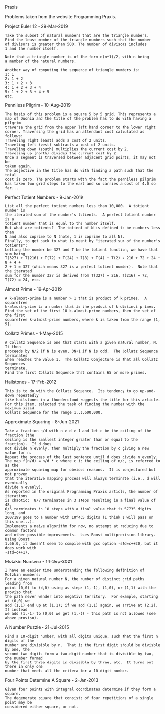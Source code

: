 Praxis

Problems taken from the website Programming Praxis.

Project Euler 12 - 29-Mar-2019

    Take the subset of natural numbers that are the triangle numbers.
    Find the least member of the triangle numbers such that the number
    of divisors is greater than 500. The number of divisors includes
    1 and the number itself.
    
    Note that a triangle number is of the form n(n+1)/2, with n being
    a member of the natural numbers.
    
    Another way of computing the sequence of triangle numbers is:
    1: 1
    2: 1 + 2
    3: 1 + 2 + 3
    4: 1 + 2 + 3 + 4
    5: 1 + 2 + 3 + 4 + 5
    etc.

Penniless Pilgrim - 10-Aug-2019

    The basis of this problem is a square 5 by 5 grid. This represents a
    map of Duonia and the title of the problem has to do with having a pilgrim
    traverse the grid from the upper left hand corner to the lower right
    corner. Traversing the grid has an attendant cost calculated as follows:
    Traveling right (east) adds a cost of 2 units.
    Traveling left (west) subtracts a cost of 2 units.
    Traveling down (south) multiplies the current cost by 2.
    Traveling up (north) divides the current cost by 2.
    Once a segment is traversed between adjacent grid points, it may not be
    taken again.
    The adjective in the title has do with finding a path such that the total
    cost is zero. The problem starts with the fact the penniless pilgrim
    has taken two grid steps to the east and so carries a cost of 4.0 so far...

Perfect Totient Numbers - 9-Jan-2019

    List all the perfect totient numbers less than 10,000.  A totient number is
    the iterated sum of the number's totients.  A perfect totient number is a
    totient number that is equal to the number itself.
    But what are totients?  The totient of N is defined to be numbers less than
    N and also coprime to N (note, 1 is coprime to all N).
    Finally, to get back to what is meant by "iterated sum of the number's totients":
    Letting the number be 327 and T be the totient function, we have that sum being
    T(327) + T(216) + T(72) + T(24) + T(8) + T(4) + T(2) = 216 + 72 + 24 + 8 + 4 +
    2 + 1 = 327 (which means 327 is a perfect totient number).  Note that the iterated
    sum for the number 327 is derived from T(327) = 216, T(216) = 72, T(72) = 24, etc.

Almost Prime - 19-Apr-2019

    A k-almost-prime is a number > 1 that is product of k primes.  A squarefree
    k-almost-prime is a number that is the product of k distinct primes.
    Find the set of the first 10 k-almost-prime numbers, then the set of the first
    squarefree k-almost-prime numbers, where k is taken from the range [1, 5].

Collatz Primes - 1-May-2015

    A Collatz Sequence is one that starts with a given natural number, N.  It then
    proceeds by N/2 if N is even, 3N+1 if N is odd.  The Collatz Sequence terminates
    when reaches the value 1.  The Collatz Conjecture is that all Collatz Sequences
    terminate.
    Find the first Collatz Sequence that contains 65 or more primes.

Hailstones - 17-Feb-2012

    This is to do with the Collatz Sequence.  Its tendency to go up-and-down repeatedly
    like hailstones in a thundercloud suggests the title for this article.
    For this item, selected the task of finding the number with the maximum sized
    Collatz Sequence for the range 1..1,600,000.

Approximate Squaring - 8-Jun-2021

    Take a fraction n/d with n > d > 1 and let c be the ceiling of the fraction (the
    ceiling is the smallest integer greater than or equal to the fraction).  If d does
    not divide n evenly, then multiply the fraction by c giving a new value for n.
    Repeat the process of the last sentence until d does divide n evenly.
    The map f(n/d) = n/d * c where c is the ceiling of n/d, is referred to as the
    approximate squaring map for obvious reasons.  It is conjectured but not proven
    that the iterative mapping process will always terminate (i.e., d will eventually
    divide n evenly).
    As reported in the original Programming Praxis article, the number of iterations
    is chaotic:  8/7 terminates in 3 steps resulting in a final value of 48,
    6/5 terminates in 18 steps with a final value that is 57735 digits long, and
    200/199 goes to a number with 10^435 digits (I think I will pass on this one...).
    Implements a naive algorithm for now, no attempt at reducing due to common factors
    and other possible improvements.  Uses Boost multiprecision library.  Using Boost
    1.66.0, it doesn't seem to compile with gcc option -std=c++20, but it does work with
    -std=c++17.

Motzkin Numbers - 14-Sep-2021

    I have an easier time understanding the following definition of Motzkin numbers:
    For a given natural number N, the number of distinct grid paths leading from
    point (0,0) to (N,0) using as steps (1,-1), (1,0), or (1,1) with the proviso that
    the path never wander into negative territory.  For example, starting at (0,0) we
    add (1,1) end up at (1,1); if we add (1,1) again, we arrive at (2,2).  If instead
    we add (1,-1) to (0,0) we get (1,-1) - this path is not allowed (see above proviso).

A Number Puzzle - 21-Jul-2015

    Find a 10-digit number, with all digits unique, such that the first n digits of the
    number are divisible by n.  That is the first digit should be divisble by one, the
    second two digits form a two-digit number that is divisible by two, the number formed
    by the first three digits is divisible by three, etc.  It turns out there in only one
    number that meets all the critera for a 10-digit number.

Four Points Determine A Square - 2-Jan-2013

    Given four points with integral coordinates determine if they form a square.
    The degenerate square that consists of four repetitions of a single point may be
    considered either square, or not.
